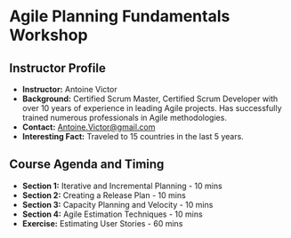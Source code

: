 ﻿# Agile Planning Fundamentals Workshop


## Instructor Profile
- **Instructor:** Antoine Victor
- **Background:** Certified Scrum Master, Certified Scrum Developer with over 10 years of experience in leading Agile projects. Has successfully trained numerous professionals in Agile methodologies.
- **Contact:** Antoine.Victor@gmail.com
- **Interesting Fact:** Traveled to 15 countries in the last 5 years.


## Course Agenda and Timing
- **Section 1:** Iterative and Incremental Planning - 10 mins
- **Section 2:** Creating a Release Plan - 10 mins
- **Section 3:** Capacity Planning and Velocity - 10 mins
- **Section 4:** Agile Estimation Techniques - 10 mins
- **Exercise:** Estimating User Stories - 60 mins
